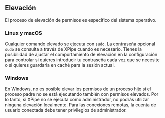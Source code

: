 ## Elevación

El proceso de elevación de permisos es específico del sistema operativo.

### Linux y macOS

Cualquier comando elevado se ejecuta con `sudo`. La contraseña opcional `sudo` se consulta a través de XPipe cuando es necesario. Tienes la posibilidad de ajustar el comportamiento de elevación en la configuración para controlar si quieres introducir tu contraseña cada vez que se necesite o si quieres guardarla en caché para la sesión actual.

### Windows

En Windows, no es posible elevar los permisos de un proceso hijo si el proceso padre no se está ejecutando también con permisos elevados. Por lo tanto, si XPipe no se ejecuta como administrador, no podrás utilizar ninguna elevación localmente. Para las conexiones remotas, la cuenta de usuario conectada debe tener privilegios de administrador.